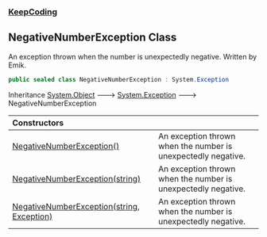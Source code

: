 ### [KeepCoding](KeepCoding.md 'KeepCoding')
## NegativeNumberException Class
An exception thrown when the number is unexpectedly negative. Written by Emik.  
```csharp
public sealed class NegativeNumberException : System.Exception
```

Inheritance [System.Object](https://docs.microsoft.com/en-us/dotnet/api/System.Object 'System.Object') &#129106; [System.Exception](https://docs.microsoft.com/en-us/dotnet/api/System.Exception 'System.Exception') &#129106; NegativeNumberException  

| Constructors | |
| :--- | :--- |
| [NegativeNumberException()](KeepCoding_NegativeNumberException_NegativeNumberException().md 'KeepCoding.NegativeNumberException.NegativeNumberException()') | An exception thrown when the number is unexpectedly negative.<br/> |
| [NegativeNumberException(string)](KeepCoding_NegativeNumberException_NegativeNumberException(string).md 'KeepCoding.NegativeNumberException.NegativeNumberException(string)') | An exception thrown when the number is unexpectedly negative.<br/> |
| [NegativeNumberException(string, Exception)](KeepCoding_NegativeNumberException_NegativeNumberException(string_System_Exception).md 'KeepCoding.NegativeNumberException.NegativeNumberException(string, System.Exception)') | An exception thrown when the number is unexpectedly negative.<br/> |
